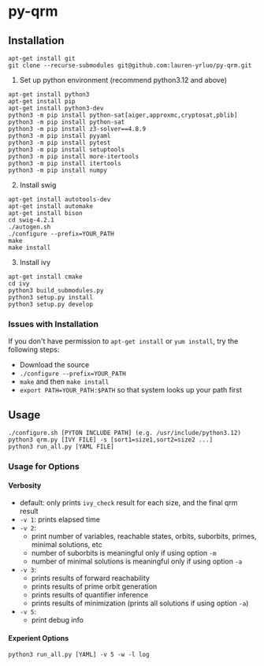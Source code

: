 # py-qrm
## Installation
```
apt-get install git
git clone --recurse-submodules git@github.com:lauren-yrluo/py-qrm.git
```
1. Set up python environment (recommend python3.12 and above)
```
apt-get install python3
apt-get install pip
apt-get install python3-dev
python3 -m pip install python-sat[aiger,approxmc,cryptosat,pblib]
python3 -m pip install python-sat
python3 -m pip install z3-solver==4.8.9
python3 -m pip install pyyaml
python3 -m pip install pytest
python3 -m pip install setuptools
python3 -m pip install more-itertools
python3 -m pip install itertools
python3 -m pip install numpy
```

2. Install swig
```
apt-get install autotools-dev
apt-get install automake
apt-get install bison
cd swig-4.2.1
./autogen.sh
./configure --prefix=YOUR_PATH
make
make install
```

3. Install ivy
```
apt-get install cmake
cd ivy
python3 build_submodules.py
python3 setup.py install
python3 setup.py develop
```

### Issues with Installation
If you don't have permission to `apt-get install` or `yum install`, try the following steps:
- Download the source
- `./configure --prefix=YOUR_PATH`
- `make` and then `make install`
- `export PATH=YOUR_PATH:$PATH` so that system looks up your path first

## Usage
```=python3
./configure.sh [PYTON INCLUDE PATH] (e.g. /usr/include/python3.12)
python3 qrm.py [IVY FILE] -s [sort1=size1,sort2=size2 ...]
python3 run_all.py [YAML FILE]
```
### Usage for Options
#### Verbosity
- default: only prints `ivy_check` result for each size, and the final qrm result
- `-v 1`: prints elapsed time
- `-v 2`: 
    - print number of variables, reachable states, orbits, suborbits, primes, minimal solutions, etc
    - number of suborbits is meaningful only if using option `-m`
    - number of minimal solutions is meaningful only if using option `-a`
- `-v 3`:
    - prints results of forward reachability
    - prints results of prime orbit generation
    - prints results of quantifier inference
    - prints results of minimization (prints all solutions if using option `-a`)
- `-v 5`: 
    - print debug info
#### Experient Options
```
python3 run_all.py [YAML] -v 5 -w -l log 
```

